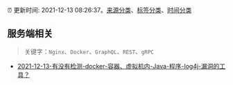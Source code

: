:alarm_clock: 更新时间: 2021-12-13 08:26:37。[来源分类](../README.md)、[标签分类](../TAGS.md)、[时间分类](../TIMELINE.md)

## 服务端相关


> 关键字：`Nginx`、`Docker`、`GraphQL`、`REST`、`gRPC`



- [2021-12-13-有没有检测-docker-容器、虚拟机内-Java-程序-log4j-漏洞的工具？](https://www.v2ex.com/t/821865) 